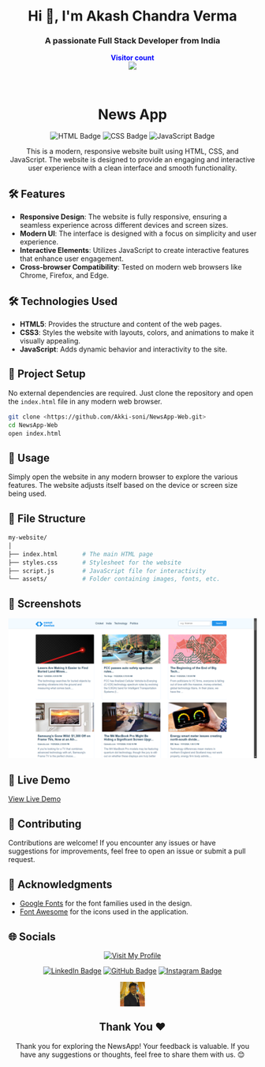 <h1 align="center">Hi 👋, I'm Akash Chandra Verma</h1>
<h3 align="center">A passionate Full Stack Developer from India</h3>
<p align="center">
  <b style="color: blue;  ">Visitor count</b>
  <br>
  <a style="" href="https://github.com/Akki-soni">
  <img src="https://komarev.com/ghpvc/?username=akki-soni&label=Profile%20views&color=0e75b6&style=flat" />
  </a>
</p>
<p align="center"> <a href="https://twitter.com/" target="blank"><img src="https://img.shields.io/twitter/follow/?logo=twitter&style=for-the-badge" alt="" /></a> </p>

<h1 align="center">News App</h1>

<p align="center">
  <img src="https://img.shields.io/badge/HTML-E34F26?style=for-the-badge&logo=html5&logoColor=white" alt="HTML Badge">
  <img src="https://img.shields.io/badge/CSS-1572B6?style=for-the-badge&logo=css3&logoColor=white" alt="CSS Badge">
  <img src="https://img.shields.io/badge/JavaScript-F7DF1E?style=for-the-badge&logo=javascript&logoColor=black" alt="JavaScript Badge">
</p>

<p align="center">
  This is a modern, responsive website built using HTML, CSS, and JavaScript. The website is designed to provide an engaging and interactive user experience with a clean interface and smooth functionality.
</p>

## 🛠️ Features

- **Responsive Design**: The website is fully responsive, ensuring a seamless experience across different devices and screen sizes.
- **Modern UI**: The interface is designed with a focus on simplicity and user experience.
- **Interactive Elements**: Utilizes JavaScript to create interactive features that enhance user engagement.
- **Cross-browser Compatibility**: Tested on modern web browsers like Chrome, Firefox, and Edge.

## 🛠️ Technologies Used

- **HTML5**: Provides the structure and content of the web pages.
- **CSS3**: Styles the website with layouts, colors, and animations to make it visually appealing.
- **JavaScript**: Adds dynamic behavior and interactivity to the site.

## 🚀 Project Setup

No external dependencies are required. Just clone the repository and open the `index.html` file in any modern web browser.

```bash
git clone <https://github.com/Akki-soni/NewsApp-Web.git>
cd NewsApp-Web
open index.html
```

## 🚀 Usage

Simply open the website in any modern browser to explore the various features. The website adjusts itself based on the device or screen size being used.

## 🚀 File Structure

```bash
my-website/
│
├── index.html       # The main HTML page
├── styles.css       # Stylesheet for the website
├── script.js        # JavaScript file for interactivity
└── assets/          # Folder containing images, fonts, etc.
```

## 🌟 Screenshots

![NewsApp-Screenshot](/images/NA_Screenshot.png)

## 🔗 Live Demo

[View Live Demo](https://news-app-web-blond.vercel.app/)

## 🤝 Contributing

Contributions are welcome! If you encounter any issues or have suggestions for improvements, feel free to open an issue or submit a pull request.

## 🙏 Acknowledgments

- [Google Fonts](https://fonts.google.com/) for the font families used in the design.
- [Font Awesome](https://fontawesome.com/) for the icons used in the application.

## 🌐 Socials

<div align="center">

[![Visit My Profile](https://img.shields.io/badge/Visit%20My%20Profile-%23121011.svg?style=for-the-badge&logo=github&logoColor=white)](https://github.com/Akki-soni)

[![LinkedIn Badge](https://img.shields.io/badge/LinkedIn-%230077B5.svg?logo=linkedin&logoColor=white)](https://www.linkedin.com/in/akashchandraverma/)
[![GitHub Badge](https://img.shields.io/badge/GitHub-%23121011.svg?style=for-the-badge&logo=github&logoColor=white)](https://github.com/Akki-soni)
[![Instagram Badge](https://img.shields.io/badge/Instagram-%23E4405F.svg?style=for-the-badge&logo=instagram&logoColor=white)](https://www.instagram.com/akki_214g/)

<a href="">
  <img src="/images/logoo.jpeg" alt="Icon" style="vertical-align:middle; width:50px; height:auto;">
</a>

## Thank You &#10084;

Thank you for exploring the NewsApp! Your feedback is valuable. If you have any suggestions or thoughts, feel free to share them with us. 😊

</div>

